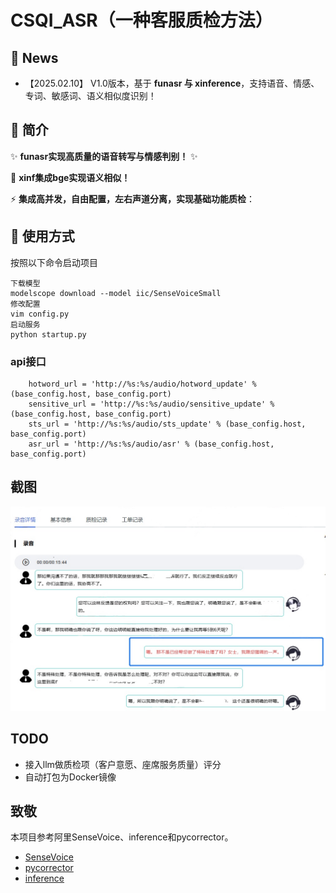 # CSQI_ASR（一种客服质检方法）

## 📢 News

+ 【2025.02.10】 V1.0版本，基于 **funasr 与 xinference**，支持语音、情感、专词、敏感词、语义相似度识别！  

## 🙌  简介

✨ **funasr实现高质量的语音转写与情感判别！** ✨

📡 **xinf集成bge实现语义相似！**  

⚡ **集成高并发，自由配置，左右声道分离，实现基础功能质检**：




## 🤖 使用方式

按照以下命令启动项目

```shell
下载模型
modelscope download --model iic/SenseVoiceSmall
修改配置
vim config.py
启动服务
python startup.py
```

### api接口

```
    hotword_url = 'http://%s:%s/audio/hotword_update' % (base_config.host, base_config.port)
    sensitive_url = 'http://%s:%s/audio/sensitive_update' % (base_config.host, base_config.port)
    sts_url = 'http://%s:%s/audio/sts_update' % (base_config.host, base_config.port)
    asr_url = 'http://%s:%s/audio/asr' % (base_config.host, base_config.port)
```



## 截图


![](./models/output.jpg)


## TODO
- 接入llm做质检项（客户意愿、座席服务质量）评分
- 自动打包为Docker镜像


## 致敬
本项目参考阿里SenseVoice、inference和pycorrector。
- [SenseVoice](https://github.com/FunAudioLLM/SenseVoice)
- [pycorrector](https://github.com/shibing624/pycorrector)
- [inference](https://github.com/xorbitsai/inference)
